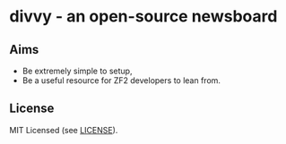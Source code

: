 # divvy - an open-source newsboard

## Aims

*   Be extremely simple to setup,
*   Be a useful resource for ZF2 developers to lean from.

## License

MIT Licensed (see [LICENSE][License file]).

[License file]: https://github.com/rmasters/divvy/blob/masters/LICENSE
